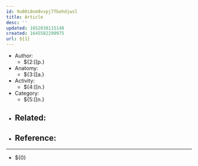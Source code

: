```yaml
---
id: 9u00i8nm9vvpj7fbehdjwsl
title: Article
desc: ''
updated: 1652038115148
created: 1645582290975
url: ${1}
---
```


- Author:
  - ${2:[[p.}
- Anatomy:
  - ${3:[[a.}
- Activity:
  - ${4:[[n.}
- Category:
  - ${5:[[n.}
- Related:
  - 
- Reference:
  - 

---

- ${0}
